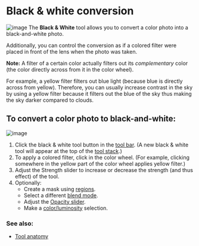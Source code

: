 Black & white conversion
========================

![image](images/Tool-Black_and_White-en.png) The **Black & White** tool
allows you to convert a color photo into a black-and-white photo.

Additionally, you can control the conversion as if a colored filter were
placed in front of the lens when the photo was taken.

**Note:** A filter of a certain color actually filters out its
*complementary* color (the color directly across from it in the color
wheel).

For example, a yellow filter filters out blue light (because blue is
directly across from yellow). Therefore, you can usually increase
contrast in the sky by using a yellow filter because it filters out the
blue of the sky thus making the sky darker compared to clouds.

To convert a color photo to black-and-white:
--------------------------------------------

![image](images/Button-Black_and_White.png)

1.  Click the black & white tool button in the [tool
    bar](Tools-Editing.html). (A new black & white tool will appear at
    the top of the [tool stack](Tool_Stack.html).)
2.  To apply a colored filter, click in the color wheel. (For example,
    clicking somewhere in the yellow part of the color wheel applies
    yellow filter.)
3.  Adjust the Strength slider to increase or decrease the strength (and
    thus effect) of the tool.
4.  Optionally:
    -   Create a mask using [regions](Regions.html).
    -   Select a different [blend mode](Blend_Modes.html).
    -   Adjust the [Opacity slider](Tool_Anatomy.html#Opacity).
    -   Make a [color/luminosity](Color_Luminosity_Selection.html)
        selection.

### See also:

-   [Tool anatomy](Tool_Anatomy.html)

